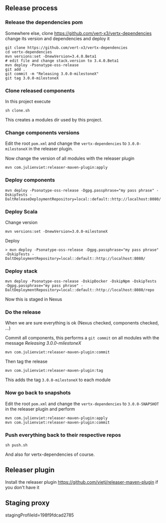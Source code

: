 ## Release process

### Release the dependencies pom

Somewhere else, clone https://github.com/vert-x3/vertx-dependencies change its version and dependencies and deploy it

    git clone https://github.com/vert-x3/vertx-dependencies
    cd vertx-dependencies
    mvn versions:set -DnewVersion=3.4.0.Beta1
    # edit file and change stack.version to 3.4.0.Beta1
    mvn deploy -Psonatype-oss-release
    git add .
    git commit -m "Releasing 3.0.0-milestoneX"
    git tag 3.0.0-milestoneX

### Clone released components

In this project execute

    sh clone.sh

This creates a modules dir used by this project.

### Change components versions

Edit the root `pom.xml` and change the `vertx-dependencies` to `3.0.0-milestoneX` in the releaser plugin.

Now change the version of all modules with the releaser plugin

    mvn com.julienviet:releaser-maven-plugin:apply

### Deploy components

```
mvn deploy -Psonatype-oss-release -Dgpg.passphrase="my pass phrase" -DskipTests -DaltReleaseDeploymentRepository=local::default::http://localhost:8080/
```

### Deploy Scala

Change version

```
mvn versions:set -DnewVersion=3.0.0-milestoneX
```

Deploy

```
> mvn deploy -Psonatype-oss-release -Dgpg.passphrase="my pass phrase" -DskipTests -DaltDeploymentRepository=local::default::http://localhost:8080/
```

### Deploy stack

```
mvn deploy -Psonatype-oss-release -DskipDocker -DskipNpm -DskipTests  -Dgpg.passphrase="my pass phrase" -DaltDeploymentRepository=local::default::http://localhost:8080/repo
```

Now this is staged in Nexus

### Do the release

When we are sure everything is ok (Nexus checked, components checked, ...)

Commit all components, this performs a `git commit` on all modules with the message _Releasing 3.0.0-milestoneX_

    mvn com.julienviet:releaser-maven-plugin:commit

Then tag the release

    mvn com.julienviet:releaser-maven-plugin:tag

This adds the tag `3.0.0-milestoneX` to each module

### Now go back to snapshots

Edit the root `pom.xml` and change the `vertx-dependencies` to `3.0.0-SNAPSHOT` in the releaser plugin and perform

```
mvn com.julienviet:releaser-maven-plugin:apply
mvn com.julienviet:releaser-maven-plugin:commit
```

### Push everything back to their respective repos

```
sh push.sh
```

And also for vertx-dependencies of course.

## Releaser plugin

Install the releaser plugin https://github.com/vietj/releaser-maven-plugin if you don't have it

## Staging proxy

stagingProfileId=198f9fdcad2785